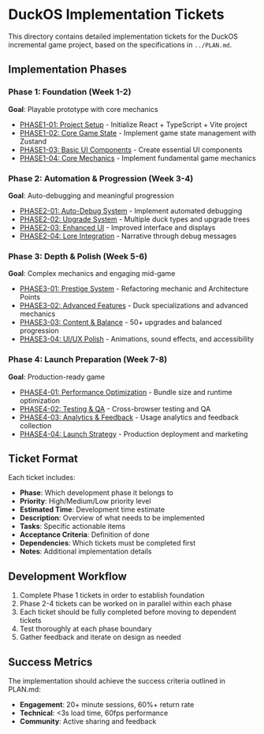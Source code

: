 # DuckOS Implementation Tickets

This directory contains detailed implementation tickets for the DuckOS incremental game project, based on the specifications in `../PLAN.md`.

## Implementation Phases

### Phase 1: Foundation (Week 1-2)
**Goal**: Playable prototype with core mechanics

- [PHASE1-01: Project Setup](./PHASE1-01-project-setup.md) - Initialize React + TypeScript + Vite project
- [PHASE1-02: Core Game State](./PHASE1-02-core-game-state.md) - Implement game state management with Zustand
- [PHASE1-03: Basic UI Components](./PHASE1-03-basic-ui-components.md) - Create essential UI components
- [PHASE1-04: Core Mechanics](./PHASE1-04-core-mechanics.md) - Implement fundamental game mechanics

### Phase 2: Automation & Progression (Week 3-4)
**Goal**: Auto-debugging and meaningful progression

- [PHASE2-01: Auto-Debug System](./PHASE2-01-auto-debug-system.md) - Implement automated debugging
- [PHASE2-02: Upgrade System](./PHASE2-02-upgrade-system.md) - Multiple duck types and upgrade trees
- [PHASE2-03: Enhanced UI](./PHASE2-03-enhanced-ui.md) - Improved interface and displays
- [PHASE2-04: Lore Integration](./PHASE2-04-lore-integration.md) - Narrative through debug messages

### Phase 3: Depth & Polish (Week 5-6)
**Goal**: Complex mechanics and engaging mid-game

- [PHASE3-01: Prestige System](./PHASE3-01-prestige-system.md) - Refactoring mechanic and Architecture Points
- [PHASE3-02: Advanced Features](./PHASE3-02-advanced-features.md) - Duck specializations and advanced mechanics
- [PHASE3-03: Content & Balance](./PHASE3-03-content-balance.md) - 50+ upgrades and balanced progression
- [PHASE3-04: UI/UX Polish](./PHASE3-04-ui-ux-polish.md) - Animations, sound effects, and accessibility

### Phase 4: Launch Preparation (Week 7-8)
**Goal**: Production-ready game

- [PHASE4-01: Performance Optimization](./PHASE4-01-performance-optimization.md) - Bundle size and runtime optimization
- [PHASE4-02: Testing & QA](./PHASE4-02-testing-qa.md) - Cross-browser testing and QA
- [PHASE4-03: Analytics & Feedback](./PHASE4-03-analytics-feedback.md) - Usage analytics and feedback collection
- [PHASE4-04: Launch Strategy](./PHASE4-04-launch-strategy.md) - Production deployment and marketing

## Ticket Format

Each ticket includes:
- **Phase**: Which development phase it belongs to
- **Priority**: High/Medium/Low priority level
- **Estimated Time**: Development time estimate
- **Description**: Overview of what needs to be implemented
- **Tasks**: Specific actionable items
- **Acceptance Criteria**: Definition of done
- **Dependencies**: Which tickets must be completed first
- **Notes**: Additional implementation details

## Development Workflow

1. Complete Phase 1 tickets in order to establish foundation
2. Phase 2-4 tickets can be worked on in parallel within each phase
3. Each ticket should be fully completed before moving to dependent tickets
4. Test thoroughly at each phase boundary
5. Gather feedback and iterate on design as needed

## Success Metrics

The implementation should achieve the success criteria outlined in PLAN.md:
- **Engagement**: 20+ minute sessions, 60%+ return rate
- **Technical**: <3s load time, 60fps performance
- **Community**: Active sharing and feedback